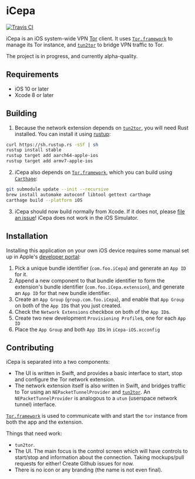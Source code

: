 # iCepa

[![Travis CI](https://img.shields.io/travis/iCepa/iCepa.svg)](https://travis-ci.org/iCepa/iCepa)

iCepa is an iOS system-wide VPN [Tor](https://www.torproject.org) client. It uses [`Tor.framework`](https://github.com/iCepa/Tor.framework) to manage its Tor instance, and [`tun2tor`](https://github.com/iCepa/tun2tor) to bridge VPN traffic to Tor.

The project is in progress, and currently alpha-quality.

## Requirements

- iOS 10 or later
- Xcode 8 or later

## Building

1. Because the network extension depends on [`tun2tor`](https://github.com/iCepa/tun2tor), you will need Rust installed. You can install it using [rustup](https://www.rustup.rs):

```sh
curl https://sh.rustup.rs -sSf | sh
rustup install stable
rustup target add aarch64-apple-ios
rustup target add armv7-apple-ios
```

2. iCepa also depends on [`Tor.framework`](https://github.com/iCepa/Tor.framework), which you can build using [`Carthage`](https://github.com/Carthage/Carthage):

```sh
git submodule update --init --recursive
brew install automake autoconf libtool gettext carthage
carthage build --platform iOS
```

3. iCepa should now build normally from Xcode. If it does not, please [file an issue](https://github.com/iCepa/iCepa/issues/new)! iCepa does not work in the iOS Simulator.

## Installation

Installing this application on your own iOS device requires some manual set up in Apple's [developer portal](https://developer.apple.com/account/ios/identifier/bundle):

1. Pick a unique bundle identifier (`com.foo.iCepa`) and generate an `App ID` for it.
2. Append a new component to that bundle identifier to form the extension's bundle identifier (`com.foo.iCepa.extension`), and generate an `App ID` for that new bundle identifier.
3. Create an `App Group` (`group.com.foo.iCepa`), and enable that `App Group` on both of the `App ID`s that you just created.
4. Check the `Network Extensions` checkbox on both of the `App ID`s.
4. Create two new development `Provisioning Profile`s, one for each `App ID`
5. Place the `App Group` and both `App ID`s in `iCepa-iOS.xcconfig`

## Contributing

iCepa is separated into a two components:

- The UI is written in Swift, and provides a basic interface to start, stop and configure the Tor network extension.
- The network extension itself is also written in Swift, and bridges traffic to Tor using an `NEPacketTunnelProvider` and [`tun2tor`](https://github.com/iCepa/tun2tor). An `NEPacketTunnelProvider` is analogous to a `utun` (userspace network tunnel) interface.

[`Tor.framework`](https://github.com/iCepa/Tor.framework) is used to communicate with and start the `tor` instance from both the app and the extension.

Things that need work:
- `tun2tor`.
- The UI. The main focus is the control screen which will have controls to start/stop and information about the connection. Taking mockups/pull requests for either! Create Github issues for now.
- There is no icon or any branding (the name is not even final).
